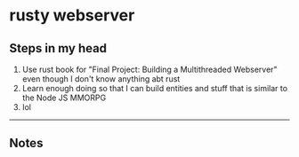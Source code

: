 # rusty webserver
Steps in my head
---
1. Use rust book for "Final Project: Building a Multithreaded Webserver" even though I don't know anything abt rust
2. Learn enough doing so that I can build entities and stuff that is similar to the Node JS MMORPG
3. lol
---
Notes
- 